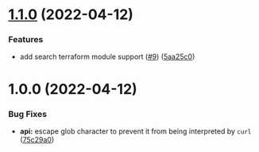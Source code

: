 # [1.1.0](https://github.com/ANGkeith/telescope-terraform-doc.nvim/compare/v1.0.0...v1.1.0) (2022-04-12)


### Features

* add search terraform module support ([#9](https://github.com/ANGkeith/telescope-terraform-doc.nvim/issues/9)) ([5aa25c0](https://github.com/ANGkeith/telescope-terraform-doc.nvim/commit/5aa25c08f6e43e0a976b5cdc4fd696ac612d78c8))

# 1.0.0 (2022-04-12)


### Bug Fixes

* **api:** escape glob character to prevent it from being interpreted by `curl` ([75c29a0](https://github.com/ANGkeith/telescope-terraform-doc.nvim/commit/75c29a0ac8f0af89081381787166f52d963ec0d4))
